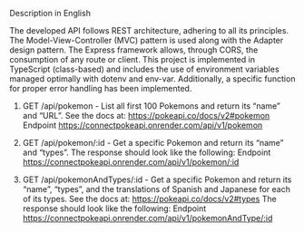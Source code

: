Description in English

The developed API follows REST architecture, adhering to all its principles. The Model-View-Controller (MVC) pattern is used along with the Adapter design pattern. The Express framework allows, through CORS, the consumption of any route or client. This project is implemented in TypeScript (class-based) and includes the use of environment variables managed optimally with dotenv and env-var. Additionally, a specific function for proper error handling has been implemented.

1. GET /api/pokemon - List all first 100 Pokemons and return its “name” and “URL”. See
   the docs at: https://pokeapi.co/docs/v2#pokemon
   Endpoint
   https://connectpokeapi.onrender.com/api/v1/pokemon

2. GET /api/pokemon/:id - Get a specific Pokemon and return its “name” and “types”.
   The response should look like the following:
   Endpoint
   https://connectpokeapi.onrender.com/api/v1/pokemon/:id

3. GET /api/pokemonAndTypes/:id - Get a specific Pokemon and return its “name”,
   “types”, and the translations of Spanish and Japanese for each of its types. See the docs at:
   https://pokeapi.co/docs/v2#types
   The response should look like the following:
   Endpoint  
    https://connectpokeapi.onrender.com/api/v1/pokemonAndType/:id
